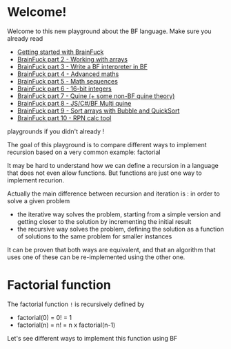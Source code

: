 # Welcome!

Welcome to this new playground about the BF language. Make sure you already read 
* [Getting started with BrainFuck](https://tech.io/playgrounds/50426/getting-started-with-brainfuck/welcome)
* [BrainFuck part 2 - Working with arrays](https://tech.io/playgrounds/50443/brainfuck-part-2---working-with-arrays/welcome)
* [BrainFuck part 3 - Write a BF interpreter in BF](https://www.codingame.com/playgrounds/50446/brainfuck-part-3---write-a-bf-interpreter-in-bf/welcome)
* [BrainFuck part 4 - Advanced maths](https://www.codingame.com/playgrounds/50446/brainfuck-part-3---write-a-bf-interpreter-in-bf/welcome)
* [BrainFuck part 5 - Math sequences](https://www.codingame.com/playgrounds/50478/brainfuck-part-5---math-sequences/welcome)
* [BrainFuck part 6 - 16-bit integers](https://www.codingame.com/playgrounds/50482/brainfuck-part-6---16-bit-integers/be-smart)
* [BrainFuck part 7 - Quine (+ some non-BF quine theory)](https://www.codingame.com/playgrounds/50485/brainfuck-part-7---quine-some-non-bf-quine-theory/welcome)
* [BrainFuck part 8 - JS/C#/BF Multi quine](https://www.codingame.com/playgrounds/50499/brainfuck-part-8---jscbf-multi-quine/welcome)
* [BrainFuck part 9 - Sort arrays with Bubble and QuickSort](https://www.codingame.com/playgrounds/50516/brainfuck-part-9---sort-arrays-with-bubble-and-quicksort/quicksort)
* [BrainFuck part 10 - RPN calc tool](https://www.codingame.com/playgrounds/50553/brainfuck-part-10---rpn-calc-tool/welcome)

playgrounds if you didn't already !

The goal of this playground is to compare different ways to implement recursion based on a very common example: factorial

It may be hard to understand how we can define a recursion in a language that does not even allow functions. But functions are just one way to implement recurion.

Actually the main difference between recursion and iteration is : in order to solve a given problem
* the iterative way solves the problem, starting from a simple version and getting closer to the solution by incrementing the initial result
* the recursive way solves the problem, defining the solution as a function of solutions to the same problem for smaller instances

It can be proven that both ways are equivalent, and that an algorithm that uses one of these can be re-implemented using the other one.

# Factorial function

The factorial function `!` is recursively defined by
* factorial(0) = 0! = 1
* factorial(n) = n! = n x factorial(n-1)

Let's see different ways to implement this function using BF
